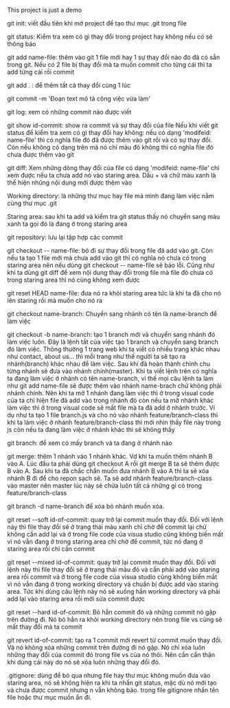 This project is just a demo 

git init: viết đầu tiên khi mở project để tạo thư mục .git trong file

git status: Kiểm tra xem có gì thay đổi trong project hay không nếu có sẽ thông báo

git add name-file: thêm vào git 1 file mới hay 1 sự thay đổi nào đó đã có sẵn trong git. Nếu có 2 file bị thay đổi mà ta muốn commit cho từng cái thì ta add từng cái rồi commit

git add . : để thêm tất cả thay đổi cùng 1 lúc

git commit -m 'Đoạn text mô tả công việc vừa làm'

git log: xem có những commit nào được viết

git show id-commit: show ra commit và sự thay đổi của file
Nếu khi viết git status để kiểm tra xem có gì thay đổi hay không: nếu có dạng 'modifeid: name-file' thì có nghĩa file đó đã được thêm vào git rồi và có sự thay đổi. Còn nếu không có dạng trên mà nó chỉ màu đỏ không thì có nghĩa file đó chưa được thêm vào git

git diff: Xem những dòng thay đổi của file có dạng 'modifeid: name-file' chỉ xem được nếu ta chưa add nó vào staring area. Dấu + và chữ màu xanh là thể hiện nhũng nội dung mới được thêm vào 

Working directory: là những thư mục hay file mà mình đang làm việc nằm cùng thư mục .git

Staring area: sau khi ta add và kiểm tra git status thấy nó chuyển sang màu xanh ta gọi đó là đang ở trong staring area

git repository: lưu lại tập hợp các commit

git checkout -- name-file: bỏ đi sự thay đổi trong file đã add vào git. Còn nếu ta tạo 1 file mới mà chưa add vào git thì có nghĩa nó chưa có trong staring area nên nếu dùng git checkout -- name-file sẽ báo lỗi. Cũng như khi ta dùng git diff để xem nội dung thay đổi trong file mà file đó chưa có trong staring area thì nó cũng không xem được

git reset HEAD name-file: đưa nó ra khỏi staring area tức là khi ta đã cho nó lên staring rồi mà muốn cho nó ra

git checkout name-branch: Chuyển sang nhánh có tên là name-branch để làm việc

git checkout -b name-branch: tạo 1 branch mới và chuyển sang nhánh đó làm việc luôn.  Đây là lệnh tắt của việc tạo 1 branch và chuyển sang branch đó làm việc. Thông thường 1 trang web khi ta viết có nhiều trang khác nhau như contact, about us... thì mỗi trang như thế người ta sẽ tạo ra nhánh(branch) khác nhau để làm việc. Sau khi đã hoàn thành chỉnh chu từng nhánh sẽ đưa vào nhánh chính(master). Khi ta viết lệnh trên có nghĩa ta đang làm việc ở nhánh có tên name-branch, vì thế mọi câu lệnh ta làm như git add name-file sẽ được thêm vào nhánh name-brach chứ không phải nhánh chính. Nên khi ta mở 1 nhánh đang làm việc thì ở trong visual code của ta chỉ hiện file đã add vào trong nhánh đó còn nếu ta mở nhánh khác làm việc thì ở trong visual code sẽ mất file mà ta đã add ở nhánh trước. Ví dụ như ta tạo 1 file branch.js và cho nó vào nhánh feature/branch-class thì khi ta làm việc ở nhánh feature/branch-class thì mới nhìn thấy file này trong js còn nếu ta đang làm việc ở nhánh khác thì sẽ không thấy

git branch: để xem có mấy branch và ta đang ở nhánh nào

git merge: thêm 1 nhánh vào 1 nhánh khác. Vd khi ta muốn thêm nhánh B vào A. Lúc đầu ta phải dùng git checkout A rồi git merge B ta sẽ thêm được B vào A. Sau khi ta đã chắc chắn muốn đưa nhánh B vào A thì ta sẽ xóa nhánh B đi để cho repon sạch sẽ. Ta sẽ add nhánh feature/branch-class vào master nên master lúc này sẽ chứa luôn tất cả những gì có trong feature/branch-class

git branch -d name-branch để xóa bỏ nhánh muốn xóa. 

git reset --soft id-of-commit: quay trở lại commit muốn thay đổi. Đối với lệnh này thì file thay đổi sẽ ở trạng thái màu xanh chỉ chờ để commit lại chứ không cần add lại và ở trong file code của visua studio cũng không biến mất vì nó vẫn đang ở trong staring area chỉ chờ để commit, tức nó đang ở staring area rồi chỉ cần commit

git reset --mixed id-of-commit: quay trở lại commit muốn thay đổi. Đối với lệnh này thì file thay đổi sẽ ở trạng thái màu đỏ và cần phải add vào staring area rồi commit và ở trong file code của visua studio cũng không biến mất vì nó vẫn đang ở trong working directory và chuẩn bị được add vào staring area. Tức khi dùng câu lệnh này nó sẽ xuống hẳn working directory và phải add lại vào staring area rồi mới sửa commit được

git reset --hard id-of-commit: Bỏ hẳn commit đó và những commit nó gặp trên đường đi. Nó bỏ hẳn ra khỏi working directory nên trong file vs cũng sẽ mất thay đổi mà ta commit

git revert id-of-commit: tạo ra 1 commit mới revert từ commit muốn thay đổi. Và nó không xóa những commit trên đường đi nó gặp. Nó chỉ xóa luôn những thay đổi của commit đó trong file vs của nó thôi. Nên cần cẩn thận khi dùng cái này do nó sẽ xóa luôn những thay đổi đó.

.gitignore: dùng để bỏ qua nhưng file hay thư mục không muốn đưa vào staring area, nó sẽ không hiện ra khi ta nhấn git status, mặc dù nó mới tạo và chưa được commit nhưng n vẫn không báo. trong file gitignore nhấn tên file hoặc thư mục muốn ẩn đi. 
